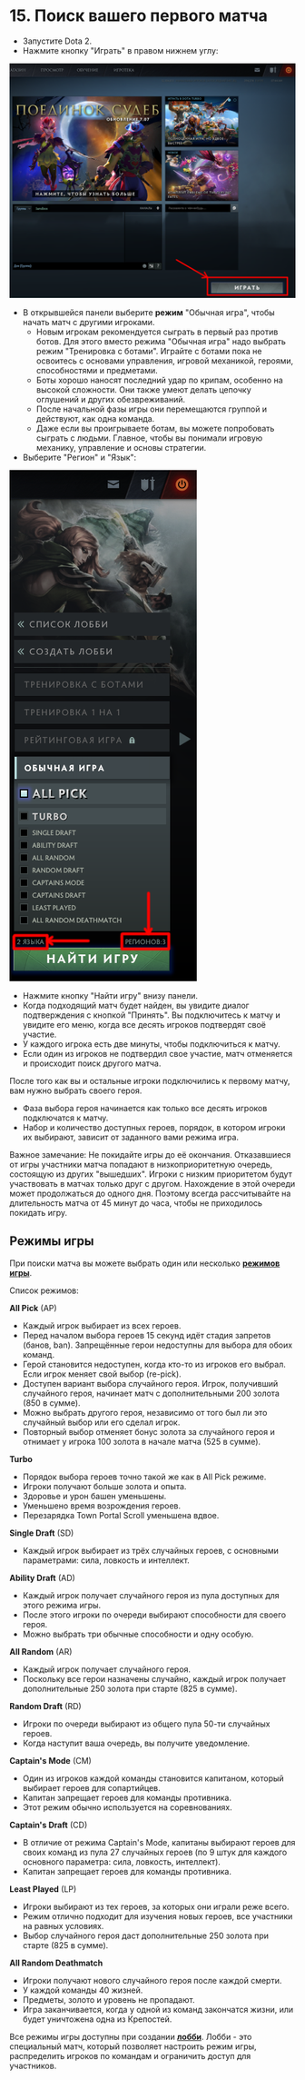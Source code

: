# 15. Поиск вашего первого матча

* Запустите Dota 2.
* Нажмите кнопку "Играть" в правом нижнем углу:

![Кнопка играть](images/15.1_play_button.png)

* В открывшейся панели выберите **режим** "Обычная игра", чтобы начать матч с другими игроками.
    * Новым игрокам рекомендуется сыграть в первый раз против ботов. Для этого вместо режима "Обычная игра" надо выбрать режим "Тренировка с ботами". Играйте с ботами пока не освоитесь с основами управления, игровой механикой, героями, способностями и предметами.
    * Боты хорошо наносят последний удар по крипам, особенно на высокой сложности. Они также умеют делать цепочку оглушений и других обезвреживаний.
    * После начальной фазы игры они перемещаются группой и действуют, как одна команда.
    * Даже если вы проигрываете ботам, вы можете попробовать сыграть с людьми. Главное, чтобы вы понимали игровую механику, управление и основы стратегии.
* Выберите "Регион" и "Язык":

![Выбор языка и региона](images/15.2_region_and_language.png)

* Нажмите кнопку "Найти игру" внизу панели.
* Когда подходящий матч будет найден, вы увидите диалог подтверждения с кнопкой "Принять". Вы подключитесь к матчу и увидите его меню, когда все десять игроков подтвердят своё участие.
* У каждого игрока есть две минуты, чтобы подключиться к матчу.
* Если один из игроков не подтвердил свое участие, матч отменяется и происходит поиск другого матча.

После того как вы и остальные игроки подключились к первому матчу, вам нужно выбрать своего героя.

* Фаза выбора героя начинается как только все десять игроков подключатся к матчу.
* Набор и количество доступных героев, порядок, в котором игроки их выбирают, зависит от заданного вами режима игра.

Важное замечание: Не покидайте игры до её окончания. Отказавшиеся от игры участники матча попадают в низкоприоритетную очередь, состоящую из других "вышедших". Игроки с низким приоритетом будут участвовать в матчах только друг с другом. Нахождение в этой очереди может продолжаться до одного дня. Поэтому всегда рассчитывайте на длительность матча от 45 минут до часа, чтобы не приходилось покидать игру.

## Режимы игры

При поиски матча вы можете выбрать один или несколько [**режимов игры**](https://dota2-ru.gamepedia.com/%D0%98%D0%B3%D1%80%D0%BE%D0%B2%D1%8B%D0%B5_%D1%80%D0%B5%D0%B6%D0%B8%D0%BC%D1%8B).

Список режимов:

**All Pick** (AP)

* Каждый игрок выбирает из всех героев.
* Перед началом выбора героев 15 секунд идёт стадия запретов (банов, ban). Запрещённые герои недоступны для выбора для обоих команд.
* Герой становится недоступен, когда кто-то из игроков его выбрал. Если игрок меняет свой выбор (re-pick).
* Доступен вариант выбора случайного героя. Игрок, получивший случайного героя, начинает матч с дополнительными 200 золота (850 в сумме).
* Можно выбрать другого героя, независимо от того был ли это случайный выбор или его сделал игрок.
* Повторный выбор отменяет бонус золота за случайного героя и отнимает у игрока 100 золота в начале матча (525 в сумме).

**Turbo**

* Порядок выбора героев точно такой же как в All Pick режиме.
* Игроки получают больше золота и опыта.
* Здоровье и урон башен уменьшены.
* Уменьшено время возрождения героев.
* Перезарядка Town Portal Scroll уменьшена вдвое.

**Single Draft** (SD)

* Каждый игрок выбирает из трёх случайных героев, с основными параметрами: сила, ловкость и интеллект.

**Ability Draft** (AD)

* Каждый игрок получает случайного героя из пула доступных для этого режима игры.
* После этого игроки по очереди выбирают способности для своего героя.
* Можно выбрать три обычные способности и одну особую. 

**All Random** (AR)

* Каждый игрок получает случайного героя.
* Поскольку все герои назначены случайно, каждый игрок получает дополнительные 250 золота при старте (825 в сумме).

**Random Draft** (RD)

* Игроки по очереди выбирают из общего пула 50-ти случайных героев.
* Когда наступит ваша очередь, вы получите уведомление.

**Captain's Mode** (CM)

* Один из игроков каждой команды становится капитаном, который выбирает героев для сопартийцев.
* Капитан запрещает героев для команды противника.
* Этот режим обычно используется на соревнованиях.

**Captain's Draft** (CD)

* В отличие от режима Captain's Mode, капитаны выбирают героев для своих команд из пула 27 случайных героев (по 9 штук для каждого основного параметра: сила, ловкость, интеллект).
* Капитан запрещает героев для команды противника.

**Least Played** (LP)

* Игроки выбирают из тех героев, за которых они играли реже всего.
* Режим отлично подходит для изучения новых героев, все участники на равных условиях.
* Выбор случайного героя даст дополнительные 250 золота при старте (825 в сумме).

**All Random Deathmatch**

* Игроки получают нового случайного героя после каждой смерти.
* У каждой команды 40 жизней.
* Предметы, золото и уровень не пропадают.
* Игра заканчивается, когда у одной из команд закончатся жизни, или будет уничтожена одна из Крепостей.

Все режимы игры доступны при создании [**лобби**](https://dota2-ru.gamepedia.com/%D0%9B%D0%BE%D0%B1%D0%B1%D0%B8). Лобби - это специальный матч, который позволяет настроить режим игры, распределить игроков по командам и ограничить доступ для участников.

